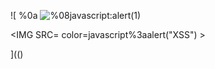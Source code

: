 ![
%0a
<img src="../../../../../../../img/onload/../../\github.com/r89shi/r89shi.github.io/blob/master/teste.js" alt="%08javascript:alert(1)" onmouseover="javascript:alert(1)" id="javascript:alert(1)"/>

<IMG SRC= color=javascript%3aalert(&quot;XSS&quot;) >
  
](()
